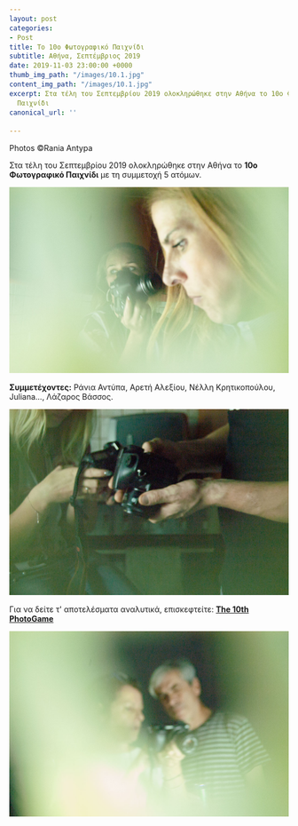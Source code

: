 ```yaml
---
layout: post
categories:
- Post
title: Το 10ο Φωτογραφικό Παιχνίδι
subtitle: Αθήνα, Σεπτέμβριος 2019
date: 2019-11-03 23:00:00 +0000
thumb_img_path: "/images/10.1.jpg"
content_img_path: "/images/10.1.jpg"
excerpt: Στα τέλη του Σεπτεμβρίου 2019 ολοκληρώθηκε στην Αθήνα το 10ο Φωτογραφικό
  Παιχνίδι
canonical_url: ''

---
```

Photos ©Rania Antypa

Στα τέλη του Σεπτεμβρίου 2019 ολοκληρώθηκε στην Αθήνα το **10ο Φωτογραφικό Παιχνίδι** με τη συμμετοχή 5 ατόμων.

![](/images/10.2.jpg)

**Συμμετέχοντες:** Ράνια Αντύπα, Αρετή Αλεξίου, Νέλλη Κρητικοπούλου, Juliana..., Λάζαρος Βάσσος.

![](/images/10.4.jpg)

Για να δείτε τ' αποτελέσματα αναλυτικά, επισκεφτείτε: [**The 10th PhotoGame**](https://photogames.tk/tag/games/)

![](/images/10.3-1.jpg)